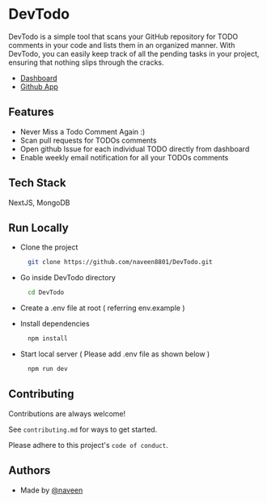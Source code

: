 

# DevTodo

DevTodo is a simple tool that scans your GitHub repository for TODO comments in your code and lists them in an organized manner. With DevTodo, you can easily keep track of all the pending tasks in your project, ensuring that nothing slips through the cracks.

- [Dashboard](https://dev-todo-naveen8801.vercel.app/)
- [Github App](https://github.com/apps/devtodos/)

## Features

- Never Miss a Todo Comment Again :)
- Scan pull requests for TODOs comments
- Open github Issue for each individual TODO directly from dashboard
- Enable weekly email notification for all your TODOs comments


## Tech Stack

NextJS, MongoDB

## Run Locally

* Clone the project

  ```bash
    git clone https://github.com/naveen8801/DevTodo.git
  ```

* Go inside DevTodo directory

  ```bash
    cd DevTodo
  ```
  
* Create a .env file at root ( referring env.example )

* Install dependencies

  ```bash
    npm install
  ```

* Start local server ( Please add .env file as shown below )

  ```bash
    npm run dev
  ```


## Contributing

Contributions are always welcome!

See `contributing.md` for ways to get started.

Please adhere to this project's `code of conduct`.


## Authors

- Made by [@naveen](https://www.github.com/naveen8801)


